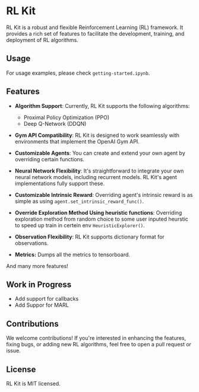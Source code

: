 # RL Kit

RL Kit is a robust and flexible Reinforcement Learning (RL) framework. It provides a rich set of features to facilitate the development, training, and deployment of RL algorithms.

## Usage

For usage examples, please check `getting-started.ipynb`.

## Features

- **Algorithm Support**: Currently, RL Kit supports the following algorithms:

  - Proximal Policy Optimization (PPO)
  - Deep Q-Network (DDQN)
- **Gym API Compatibility**: RL Kit is designed to work seamlessly with environments that implement the OpenAI Gym API.
- **Customizable Agents**: You can create and extend your own agent by overriding certain functions.
- **Neural Network Flexibility**: It's straightforward to integrate your own neural network models, including recurrent models. RL Kit's agent implementations fully support these.
- **Customizable Intrinsic Reward**: Overriding agent's intrinsic reward is as simple as using `agent.set_intrinsic_reward_func()`.
- **Override Exploration Method Using heuristic functions**: Overriding exploration method from random choice to some user inputed heurstic to speed up train in certein env `HeuristicExplorer()`.
- **Observation Flexibility**: RL Kit supports dictionary format for observations.
- **Metrics:** Dumps all the metrics to tensorboard.

And many more features!

## Work in Progress

- Add support for callbacks
- Add Suppor for MARL

## Contributions

We welcome contributions! If you're interested in enhancing the features, fixing bugs, or adding new RL algorithms, feel free to open a pull request or issue.

## License

RL Kit is MIT licensed.
